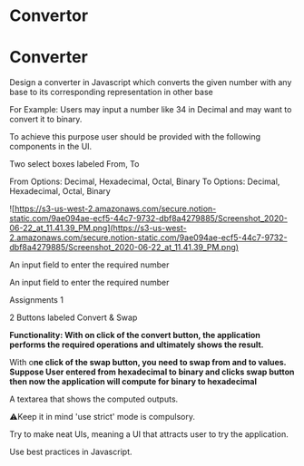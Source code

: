 # Convertor
# Converter

Design a converter in Javascript which converts the given number with any
base to its corresponding representation in other base

For Example:
Users may input a number like 34 in Decimal and may want to convert it to
binary.

To achieve this purpose user should be provided with the following components in
the UI.

Two select boxes labeled From, To

From Options: Decimal, Hexadecimal, Octal, Binary
To Options: Decimal, Hexadecimal, Octal, Binary

![https://s3-us-west-2.amazonaws.com/secure.notion-static.com/9ae094ae-ecf5-44c7-9732-dbf8a4279885/Screenshot_2020-06-22_at_11.41.39_PM.png](https://s3-us-west-2.amazonaws.com/secure.notion-static.com/9ae094ae-ecf5-44c7-9732-dbf8a4279885/Screenshot_2020-06-22_at_11.41.39_PM.png)

An input field to enter the required number

An input field to enter the required number

Assignments 1

2 Buttons labeled Convert & Swap

**Functionality:
With on click of the convert button, the application performs the required operations
and ultimately shows the result.**

With o**ne click of the swap button, you need to swap from and to values. Suppose
User entered from hexadecimal to binary and clicks swap button then
now the application will compute for binary to hexadecimal**

A textarea that shows the computed outputs.

⚠Keep it in mind
'use strict' mode is compulsory.

Try to make neat UIs, meaning a UI that attracts user to try the
application.

Use best practices in Javascript.

